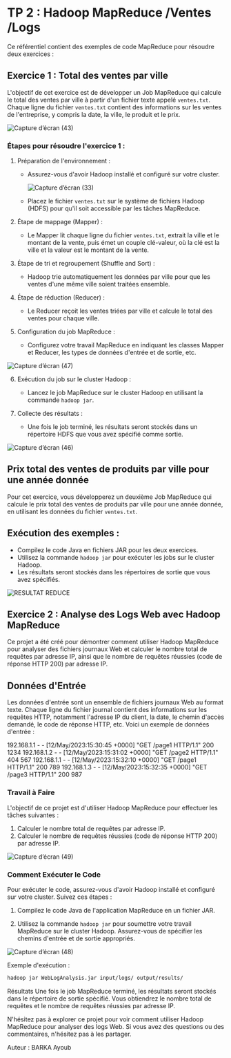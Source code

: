 # TP 2 : Hadoop MapReduce /Ventes /Logs

Ce référentiel contient des exemples de code MapReduce pour résoudre deux exercices :

## Exercice 1 : Total des ventes par ville

L'objectif de cet exercice est de développer un Job MapReduce qui calcule le total des ventes par ville à partir d'un fichier texte appelé `ventes.txt`.   
Chaque ligne du fichier `ventes.txt` contient des informations sur les ventes de l'entreprise, y compris la date, la ville, le produit et le prix.

![Capture d’écran (43)](https://github.com/Dembelinho/Map_Reduce_TP2/assets/110602716/20cdf604-6997-4f17-977f-06f99e629487)


### Étapes pour résoudre l'exercice 1 :

1. Préparation de l'environnement :
   - Assurez-vous d'avoir Hadoop installé et configuré sur votre cluster.
  
     ![Capture d’écran (33)](https://github.com/Dembelinho/Map_Reduce_TP2/assets/110602716/793501f6-880a-4a6d-bf25-9da19dc85bf0)

   - Placez le fichier `ventes.txt` sur le système de fichiers Hadoop (HDFS) pour qu'il soit accessible par les tâches MapReduce.

2. Étape de mappage (Mapper) :
   - Le Mapper lit chaque ligne du fichier `ventes.txt`, extrait la ville et le montant de la vente, puis émet un couple clé-valeur, où la clé est la ville et la valeur est le montant de la vente.

3. Étape de tri et regroupement (Shuffle and Sort) :
   - Hadoop trie automatiquement les données par ville pour que les ventes d'une même ville soient traitées ensemble.

4. Étape de réduction (Reducer) :
   - Le Reducer reçoit les ventes triées par ville et calcule le total des ventes pour chaque ville.

5. Configuration du job MapReduce :
   - Configurez votre travail MapReduce en indiquant les classes Mapper et Reducer, les types de données d'entrée et de sortie, etc.
  
![Capture d’écran (47)](https://github.com/Dembelinho/Map_Reduce_TP2/assets/110602716/0fde05c3-abc4-4b1c-a420-7485ae317190)


6. Exécution du job sur le cluster Hadoop :
   - Lancez le job MapReduce sur le cluster Hadoop en utilisant la commande `hadoop jar`.

7. Collecte des résultats :
   - Une fois le job terminé, les résultats seront stockés dans un répertoire HDFS que vous avez spécifié comme sortie.


![Capture d’écran (46)](https://github.com/Dembelinho/Map_Reduce_TP2/assets/110602716/d0539841-9715-44ea-b725-07171c3ddadb)


## Prix total des ventes de produits par ville pour une année donnée

Pour cet exercice, vous développerez un deuxième Job MapReduce qui calcule le prix total des ventes de produits par ville pour une année donnée,   
en utilisant les données du fichier `ventes.txt`.

## Exécution des exemples :

- Compilez le code Java en fichiers JAR pour les deux exercices.
- Utilisez la commande `hadoop jar` pour exécuter les jobs sur le cluster Hadoop.
- Les résultats seront stockés dans les répertoires de sortie que vous avez spécifiés.


![RESULTAT REDUCE](https://github.com/Dembelinho/Map_Reduce_TP2/assets/110602716/b2b42e13-a1aa-4b87-94d7-118f5f355286)


## Exercice 2 : Analyse des Logs Web avec Hadoop MapReduce

Ce projet a été créé pour démontrer comment utiliser Hadoop MapReduce pour analyser des fichiers journaux Web et calculer le nombre total de requêtes par adresse IP, ainsi que le nombre de requêtes réussies (code de réponse HTTP 200) par adresse IP.

## Données d'Entrée

Les données d'entrée sont un ensemble de fichiers journaux Web au format texte. Chaque ligne du fichier journal contient des informations sur les requêtes HTTP, notamment l'adresse IP du client, la date, le chemin d'accès demandé, le code de réponse HTTP, etc. Voici un exemple de données d'entrée :

192.168.1.1 - - [12/May/2023:15:30:45 +0000] "GET /page1 HTTP/1.1" 200 1234
192.168.1.2 - - [12/May/2023:15:31:02 +0000] "GET /page2 HTTP/1.1" 404 567
192.168.1.1 - - [12/May/2023:15:32:10 +0000] "GET /page1 HTTP/1.1" 200 789
192.168.1.3 - - [12/May/2023:15:32:35 +0000] "GET /page3 HTTP/1.1" 200 987

### Travail à Faire

L'objectif de ce projet est d'utiliser Hadoop MapReduce pour effectuer les tâches suivantes :

1. Calculer le nombre total de requêtes par adresse IP.
2. Calculer le nombre de requêtes réussies (code de réponse HTTP 200) par adresse IP.

![Capture d’écran (49)](https://github.com/Dembelinho/Map_Reduce_TP2/assets/110602716/5fbfaef3-a469-4030-bf19-ec5654f23a4b)


### Comment Exécuter le Code

Pour exécuter le code, assurez-vous d'avoir Hadoop installé et configuré sur votre cluster. Suivez ces étapes :

1. Compilez le code Java de l'application MapReduce en un fichier JAR.

2. Utilisez la commande `hadoop jar` pour soumettre votre travail MapReduce sur le cluster Hadoop. Assurez-vous de spécifier les chemins d'entrée et de sortie appropriés.

![Capture d’écran (48)](https://github.com/Dembelinho/Map_Reduce_TP2/assets/110602716/4288ca49-a704-4fe9-830f-54fa3654a8ba)


Exemple d'exécution  :

```bash
hadoop jar WebLogAnalysis.jar input/logs/ output/results/
```
Résultats
Une fois le job MapReduce terminé, les résultats seront stockés dans le répertoire de sortie spécifié. Vous obtiendrez le nombre total de requêtes et le nombre de requêtes réussies par adresse IP.

N'hésitez pas à explorer ce projet pour voir comment utiliser Hadoop MapReduce pour analyser des logs Web. Si vous avez des questions ou des commentaires, n'hésitez pas à les partager.

Auteur : BARKA Ayoub
